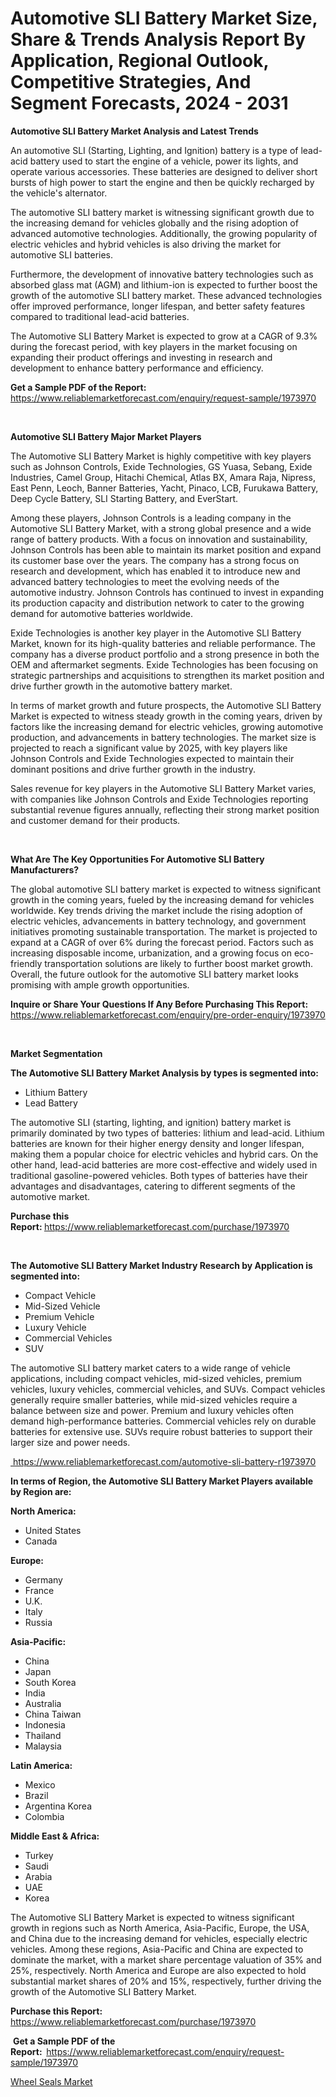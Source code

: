 <p><h1>Automotive SLI Battery Market Size, Share & Trends Analysis Report By Application, Regional Outlook, Competitive Strategies, And Segment Forecasts, 2024 - 2031</h1></p><p><strong>Automotive SLI Battery Market Analysis and Latest Trends</strong></p>
<p><p>An automotive SLI (Starting, Lighting, and Ignition) battery is a type of lead-acid battery used to start the engine of a vehicle, power its lights, and operate various accessories. These batteries are designed to deliver short bursts of high power to start the engine and then be quickly recharged by the vehicle's alternator.</p><p>The automotive SLI battery market is witnessing significant growth due to the increasing demand for vehicles globally and the rising adoption of advanced automotive technologies. Additionally, the growing popularity of electric vehicles and hybrid vehicles is also driving the market for automotive SLI batteries.</p><p>Furthermore, the development of innovative battery technologies such as absorbed glass mat (AGM) and lithium-ion is expected to further boost the growth of the automotive SLI battery market. These advanced technologies offer improved performance, longer lifespan, and better safety features compared to traditional lead-acid batteries.</p><p>The Automotive SLI Battery Market is expected to grow at a CAGR of 9.3% during the forecast period, with key players in the market focusing on expanding their product offerings and investing in research and development to enhance battery performance and efficiency.</p></p>
<p><strong>Get a Sample PDF of the Report:&nbsp;</strong> <a href="https://www.reliablemarketforecast.com/enquiry/request-sample/1973970">https://www.reliablemarketforecast.com/enquiry/request-sample/1973970</a></p>
<p>&nbsp;</p>
<p><strong>Automotive SLI Battery Major Market Players</strong></p>
<p><p>The Automotive SLI Battery Market is highly competitive with key players such as Johnson Controls, Exide Technologies, GS Yuasa, Sebang, Exide Industries, Camel Group, Hitachi Chemical, Atlas BX, Amara Raja, Nipress, East Penn, Leoch, Banner Batteries, Yacht, Pinaco, LCB, Furukawa Battery, Deep Cycle Battery, SLI Starting Battery, and EverStart.</p><p>Among these players, Johnson Controls is a leading company in the Automotive SLI Battery Market, with a strong global presence and a wide range of battery products. With a focus on innovation and sustainability, Johnson Controls has been able to maintain its market position and expand its customer base over the years. The company has a strong focus on research and development, which has enabled it to introduce new and advanced battery technologies to meet the evolving needs of the automotive industry. Johnson Controls has continued to invest in expanding its production capacity and distribution network to cater to the growing demand for automotive batteries worldwide.</p><p>Exide Technologies is another key player in the Automotive SLI Battery Market, known for its high-quality batteries and reliable performance. The company has a diverse product portfolio and a strong presence in both the OEM and aftermarket segments. Exide Technologies has been focusing on strategic partnerships and acquisitions to strengthen its market position and drive further growth in the automotive battery market.</p><p>In terms of market growth and future prospects, the Automotive SLI Battery Market is expected to witness steady growth in the coming years, driven by factors like the increasing demand for electric vehicles, growing automotive production, and advancements in battery technologies. The market size is projected to reach a significant value by 2025, with key players like Johnson Controls and Exide Technologies expected to maintain their dominant positions and drive further growth in the industry.</p><p>Sales revenue for key players in the Automotive SLI Battery Market varies, with companies like Johnson Controls and Exide Technologies reporting substantial revenue figures annually, reflecting their strong market position and customer demand for their products.</p></p>
<p>&nbsp;</p>
<p><strong>What Are The Key Opportunities For Automotive SLI Battery Manufacturers?</strong></p>
<p><p>The global automotive SLI battery market is expected to witness significant growth in the coming years, fueled by the increasing demand for vehicles worldwide. Key trends driving the market include the rising adoption of electric vehicles, advancements in battery technology, and government initiatives promoting sustainable transportation. The market is projected to expand at a CAGR of over 6% during the forecast period. Factors such as increasing disposable income, urbanization, and a growing focus on eco-friendly transportation solutions are likely to further boost market growth. Overall, the future outlook for the automotive SLI battery market looks promising with ample growth opportunities.</p></p>
<p><strong>Inquire or Share Your Questions If Any Before Purchasing This Report:</strong> <a href="https://www.reliablemarketforecast.com/enquiry/pre-order-enquiry/1973970">https://www.reliablemarketforecast.com/enquiry/pre-order-enquiry/1973970</a></p>
<p>&nbsp;</p>
<p><strong>Market Segmentation</strong></p>
<p><strong>The Automotive SLI Battery Market Analysis by types is segmented into:</strong></p>
<p><ul><li>Lithium Battery</li><li>Lead Battery</li></ul></p>
<p><p>The automotive SLI (starting, lighting, and ignition) battery market is primarily dominated by two types of batteries: lithium and lead-acid. Lithium batteries are known for their higher energy density and longer lifespan, making them a popular choice for electric vehicles and hybrid cars. On the other hand, lead-acid batteries are more cost-effective and widely used in traditional gasoline-powered vehicles. Both types of batteries have their advantages and disadvantages, catering to different segments of the automotive market.</p></p>
<p><strong>Purchase this Report:&nbsp;</strong><a href="https://www.reliablemarketforecast.com/purchase/1973970">https://www.reliablemarketforecast.com/purchase/1973970</a></p>
<p>&nbsp;</p>
<p><strong>The Automotive SLI Battery Market Industry Research by Application is segmented into:</strong></p>
<p><ul><li>Compact Vehicle</li><li>Mid-Sized Vehicle</li><li>Premium Vehicle</li><li>Luxury Vehicle</li><li>Commercial Vehicles</li><li>SUV</li></ul></p>
<p><p>The automotive SLI battery market caters to a wide range of vehicle applications, including compact vehicles, mid-sized vehicles, premium vehicles, luxury vehicles, commercial vehicles, and SUVs. Compact vehicles generally require smaller batteries, while mid-sized vehicles require a balance between size and power. Premium and luxury vehicles often demand high-performance batteries. Commercial vehicles rely on durable batteries for extensive use. SUVs require robust batteries to support their larger size and power needs.</p></p>
<p><a href="https://www.reliablemarketforecast.com/automotive-sli-battery-r1973970">&nbsp;https://www.reliablemarketforecast.com/automotive-sli-battery-r1973970</a></p>
<p><strong>In terms of Region, the Automotive SLI Battery Market Players available by Region are:</strong></p>
<p>
    <p> <strong> North America: </strong>
        <ul>
            <li>United States</li>
            <li>Canada</li>
        </ul>
        </p> 
    <p> <strong> Europe: </strong>
        <ul>
            <li>Germany</li>
            <li>France</li>
            <li>U.K.</li>
            <li>Italy</li>
            <li>Russia</li>
        </ul>
        </p> 
    <p> <strong> Asia-Pacific: </strong>
        <ul>
            <li>China</li>
            <li>Japan</li>
            <li>South Korea</li>
            <li>India</li>
            <li>Australia</li>
            <li>China Taiwan</li>
            <li>Indonesia</li>
            <li>Thailand</li>
            <li>Malaysia</li>
        </ul>
        </p> 
    <p> <strong> Latin America: </strong>
        <ul>
            <li>Mexico</li>
            <li>Brazil</li>
            <li>Argentina Korea</li>
            <li>Colombia</li>
        </ul>
        </p> 
    <p> <strong> Middle East & Africa: </strong>
        <ul>
            <li>Turkey</li>
            <li>Saudi</li>
            <li>Arabia</li>
            <li>UAE</li>
            <li>Korea</li>
        </ul>
    </p>
    </p>
<p><p>The Automotive SLI Battery Market is expected to witness significant growth in regions such as North America, Asia-Pacific, Europe, the USA, and China due to the increasing demand for vehicles, especially electric vehicles. Among these regions, Asia-Pacific and China are expected to dominate the market, with a market share percentage valuation of 35% and 25%, respectively. North America and Europe are also expected to hold substantial market shares of 20% and 15%, respectively, further driving the growth of the Automotive SLI Battery Market.</p></p>
<p><strong>Purchase this Report: </strong><a href="https://www.reliablemarketforecast.com/purchase/1973970">https://www.reliablemarketforecast.com/purchase/1973970</a></p>
<p>&nbsp;<strong>Get a Sample PDF of the Report:&nbsp;&nbsp;</strong><a href="https://www.reliablemarketforecast.com/enquiry/request-sample/1973970">https://www.reliablemarketforecast.com/enquiry/request-sample/1973970</a></p>
<p><strong></strong></p>
<p><p><a href="https://view.publitas.com/reportprime-1/wheel-seals-market-research-report-market-forecast-and-growth-prospects-with-a-steady-cagr-of-9-9-from-2024-2031/">Wheel Seals Market</a></p></p>